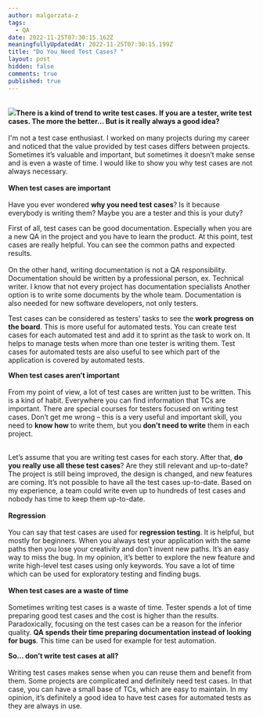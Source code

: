 ```yaml
---
author: malgorzata-z
tags:
  - QA
date: 2022-11-25T07:30:15.162Z
meaningfullyUpdatedAt: 2022-11-25T07:30:15.199Z
title: "Do You Need Test Cases? "
layout: post
hidden: false
comments: true
published: true
---
```

\
**![](https://lh4.googleusercontent.com/XKu_rqTB9BIJIZLeisAQOd4m7mnGndxrjyiRQ9BvkC22CqgsMHajvboeal2E1BL7e9feZXoUokQfeBDNQmLz4TbSCp93dBRk77KZfKt4L4_Bs9fjRH1ialJfsl3nkfLqgfpHnvqzoijk3ml85TeNo6SQoBWFerGW-8BYmXWjyFflgBEZz-JLZVLBMNmokw)There is a kind of trend to write test cases. If you are a tester, write test cases. The more the better… But is it really always a good idea?**\
\
I'm not a test case enthusiast. I worked on many projects during my career and noticed that the value provided by test cases differs between projects. Sometimes it’s valuable and important, but sometimes it doesn’t make sense and is even a waste of time. I would like to show you why test cases are not always necessary.\
\
**When test cases are important**\
\
Have you ever wondered **why you need test cases**? Is it because everybody is writing them? Maybe you are a tester and this is your duty?

<GiphyEmbed url='https://giphy.com/gifs/nickjonas-nick-jonas-872o15eAXFBw66UfNl' />

First of all, test cases can be good documentation. Especially when you are a new QA in the project and you have to learn the product. At this point, test cases are really helpful. You can see the common paths and expected results.\
\
On the other hand, writing documentation is not a QA responsibility. Documentation should be written by a professional person, ex. Technical writer. I know that not every project has documentation specialists Another option is to write some documents by the whole team. Documentation is also needed for new software developers, not only testers.

Test cases can be considered as testers' tasks to see the **work progress on the board**. This is more useful for automated tests. You can create test cases for each automated test and add it to sprint as the task to work on. It helps to manage tests when more than one tester is writing them. Test cases for automated tests are also useful to see which part of the application is covered by automated tests.

**When test cases aren’t important**\
\
From my point of view, a lot of test cases are written just to be written. This is a kind of habit. Everywhere you can find information that TCs are important. There are special courses for testers focused on writing test cases. Don’t get me wrong – this is a very useful and important skill, you need to **know how** to write them, but you **don’t need to write** them in each project.

<GiphyEmbed url='https://giphy.com/clips/showtime-season-1-episode-2-i-love-that-for-you-0KpHXHBK8MtJ1mK0r2' />

\
Let’s assume that you are writing test cases for each story. After that, **do you really use all these test cases**? Are they still relevant and up-to-date? The project is still being improved, the design is changed, and new features are coming. It’s not possible to have all the test cases up-to-date. Based on my experience, a team could write even up to hundreds of test cases and nobody has time to keep them up-to-date.\
\
**Regression**\
\
You can say that test cases are used for **regression testing**. It is helpful, but mostly for beginners. When you always test your application with the same paths then you lose your creativity and don’t invent new paths. It’s an easy way to miss the bug. In my opinion, it’s better to explore the new feature and write high-level test cases using only keywords. You save a lot of time which can be used for exploratory testing and finding bugs.\
\
**When test cases are a waste of time**\
\
Sometimes writing test cases is a waste of time. Tester spends a lot of time preparing good test cases and the cost is higher than the results. Paradoxically, focusing on the test cases can be a reason for the inferior quality. **QA spends their time preparing documentation instead of looking for bugs**. This time can be used for example for test automation.

<GiphyEmbed url='https://giphy.com/gifs/Vida-Starz-season-2-starz-210-J2PVPWryd2jx3XG53p' />

**So… don’t write test cases at all?**\
\
Writing test cases makes sense when you can reuse them and benefit from them. Some projects are complicated and definitely need test cases. In that case, you can have a small base of TCs, which are easy to maintain. In my opinion, it’s definitely a good idea to have test cases for automated tests as they are always in use.